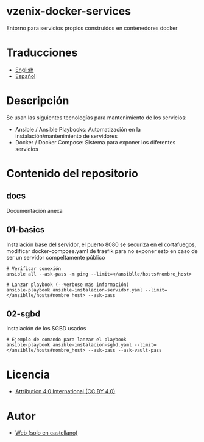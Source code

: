 # vzenix-docker-services

Entorno para servicios propios construidos en contenedores docker

# Traducciones

* [English](https://github.com/vzenix/vzenix-docker-services/blob/main/README.md)
* [Español](https://github.com/vzenix/vzenix-docker-services/blob/main/READNE_ES.md)

# Descripción

Se usan las siguientes tecnologías para mantenimiento de los servicios:

* Ansible / Ansible Playbooks: Automatización en la instalación/mantenimiento de servidores
* Docker / Docker Compose: Sistema para exponer los diferentes servicios

# Contenido del repositorio

## docs

Documentación anexa

## 01-basics

Instalación base del servidor, el puerto 8080 se securiza en el cortafuegos, modificar docker-compose.yaml de traefik para no exponer esto en caso de ser un servidor compeltamente público

```
# Verificar conexión
ansible all --ask-pass -m ping --limit=</ansiblle/hosts#nombre_host>

# Lanzar playbook (--verbose más información)
ansible-playbook ansible-instalacion-servidor.yaml --limit=</ansiblle/hosts#nombre_host> --ask-pass
```

## 02-sgbd

Instalación de los SGBD usados

```
# Ejemplo de comando para lanzar el playbook
ansible-playbook ansible-instalacion-sgbd.yaml --limit=</ansiblle/hosts#nombre_host> --ask-pass --ask-vault-pass
```

# Licencia

* [Attribution 4.0 International (CC BY 4.0)](https://github.com/vzenix/vzenix-docker-services/blob/main/LICENCE.md)

# Autor

* [Web (solo en castellano)](https://vzenix.es) 
